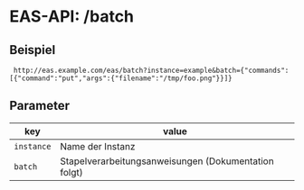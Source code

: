 #  EAS-API: /batch

##  Beispiel

~~~
 http://eas.example.com/eas/batch?instance=example&batch={"commands":[{"command":"put","args":{"filename":"/tmp/foo.png"}}]}
~~~


##  Parameter


|key|value|
|---|---|
|`instance`          |Name der Instanz|
|`batch`             |Stapelverarbeitungsanweisungen (Dokumentation folgt)|


